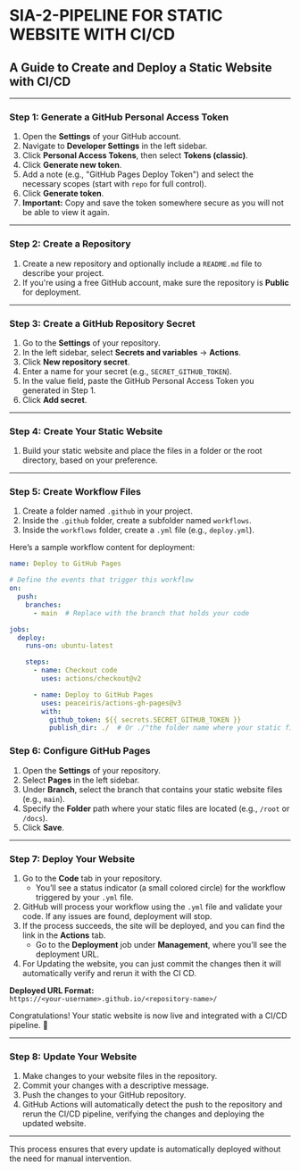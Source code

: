 # SIA-2-PIPELINE FOR STATIC WEBSITE WITH CI/CD  
## A Guide to Create and Deploy a Static Website with CI/CD  

---

### Step 1: Generate a GitHub Personal Access Token
1. Open the **Settings** of your GitHub account.  
2. Navigate to **Developer Settings** in the left sidebar.  
3. Click **Personal Access Tokens**, then select **Tokens (classic)**.  
4. Click **Generate new token**.  
5. Add a note (e.g., "GitHub Pages Deploy Token") and select the necessary scopes (start with `repo` for full control).  
6. Click **Generate token**.  
7. **Important:** Copy and save the token somewhere secure as you will not be able to view it again.  

---

### Step 2: Create a Repository
1. Create a new repository and optionally include a `README.md` file to describe your project.  
2. If you're using a free GitHub account, make sure the repository is **Public** for deployment.  

---

### Step 3: Create a GitHub Repository Secret
1. Go to the **Settings** of your repository.  
2. In the left sidebar, select **Secrets and variables** → **Actions**.  
3. Click **New repository secret**.  
4. Enter a name for your secret (e.g., `SECRET_GITHUB_TOKEN`).  
5. In the value field, paste the GitHub Personal Access Token you generated in Step 1.  
6. Click **Add secret**.  

---

### Step 4: Create Your Static Website
1. Build your static website and place the files in a folder or the root directory, based on your preference.  

---

### Step 5: Create Workflow Files
1. Create a folder named `.github` in your project.  
2. Inside the `.github` folder, create a subfolder named `workflows`.  
3. Inside the `workflows` folder, create a `.yml` file (e.g., `deploy.yml`).  

Here’s a sample workflow content for deployment:

```yaml
name: Deploy to GitHub Pages

# Define the events that trigger this workflow
on:
  push:
    branches:
      - main  # Replace with the branch that holds your code

jobs:
  deploy:
    runs-on: ubuntu-latest

    steps:
      - name: Checkout code
        uses: actions/checkout@v2

      - name: Deploy to GitHub Pages
        uses: peaceiris/actions-gh-pages@v3
        with:
          github_token: ${{ secrets.SECRET_GITHUB_TOKEN }}
          publish_dir: ./  # Or ./"the folder name where your static files are located"

```

### Step 6: Configure GitHub Pages
1. Open the **Settings** of your repository.  
2. Select **Pages** in the left sidebar.  
3. Under **Branch**, select the branch that contains your static website files (e.g., `main`).  
4. Specify the **Folder** path where your static files are located (e.g., `/root` or `/docs`).  
5. Click **Save**.  

---

### Step 7: Deploy Your Website
1. Go to the **Code** tab in your repository.  
   - You’ll see a status indicator (a small colored circle) for the workflow triggered by your `.yml` file.  
2. GitHub will process your workflow using the `.yml` file and validate your code. If any issues are found, deployment will stop.  
3. If the process succeeds, the site will be deployed, and you can find the link in the **Actions** tab.  
   - Go to the **Deployment** job under **Management**, where you’ll see the deployment URL.  
4. For Updating the website, you can just commit the changes then it will automatically verify and rerun it with the CI CD.

**Deployed URL Format:**  
`https://<your-username>.github.io/<repository-name>/`



Congratulations! Your static website is now live and integrated with a CI/CD pipeline. 🚀

---

### Step 8: Update Your Website
1. Make changes to your website files in the repository.
2. Commit your changes with a descriptive message.
3. Push the changes to your GitHub repository.
4. GitHub Actions will automatically detect the push to the repository and rerun the CI/CD pipeline, verifying the changes and deploying the updated website.

---

This process ensures that every update is automatically deployed without the need for manual intervention.
